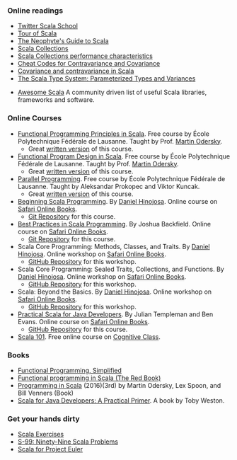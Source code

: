### Online readings
* [Twitter Scala School](https://twitter.github.io/scala_school)
* [Tour of Scala](https://docs.scala-lang.org/tour/tour-of-scala.html)
* [The Neophyte's Guide to Scala](https://danielwestheide.com/scala/neophytes.html)
* [Scala Collections](https://docs.scala-lang.org/overviews/collections/introduction.html)
* [Scala Collections performance characteristics](https://docs.scala-lang.org/overviews/collections/performance-characteristics.html)
* [Cheat Codes for Contravariance and Covariance](http://blog.originate.com/blog/2016/08/10/cheat-codes-for-contravariance-and-covariance)
* [Covariance and contravariance in Scala](http://blog.kamkor.me/Covariance-And-Contravariance-In-Scala)
* [The Scala Type System: Parameterized Types and Variances](https://blog.codecentric.de/en/2015/03/scala-type-system-parameterized-types-variances-part-1)
- [Awesome Scala](https://github.com/lauris/awesome-scala) A community driven list of useful Scala libraries, frameworks and software.

### Online Courses

* [Functional Programming Principles in Scala](https://www.coursera.org/learn/progfun1/). Free course by École Polytechnique Fédérale de Lausanne. Taught by Prof. [Martin Odersky](https://github.com/odersky).
    * Great [written version](https://github.com/rohgar/scala-principles-1/wiki) of this course.
* [Functional Program Design in Scala](https://www.coursera.org/learn/progfun2/). Free course by École Polytechnique Fédérale de Lausanne. Taught by Prof. [Martin Odersky](https://github.com/odersky).
    * Great [written version](https://github.com/rohgar/scala-design-2/wiki) of this course.
* [Parallel Programming](https://www.coursera.org/learn/parprog1/). Free course by École Polytechnique Fédérale de Lausanne. Taught by Aleksandar Prokopec and Viktor Kuncak.
    * Great [written version](https://github.com/rohgar/scala-parallel-programming-3/wiki) of this course.
* [Beginning Scala Programming](https://www.safaribooksonline.com/library/view/beginning-scala-programming/9781771374811/). By [Daniel Hinojosa](https://github.com/dhinojosa). Online course on [Safari Online Books](https://www.safaribooksonline.com/home/).
    * [Git Repository](https://resources.oreilly.com/examples/0636920043386.git) for this course.
* [Best Practices in Scala Programming](https://www.safaribooksonline.com/library/view/best-practices-in/9781491959275/). By Joshua Backfield. Online course on [Safari Online Books](https://www.safaribooksonline.com/home/).
    * [Git Repository](https://resources.oreilly.com/examples/0636920051336.git) for this course.
* Scala Core Programming: Methods, Classes, and Traits. By [Daniel Hinojosa](https://github.com/dhinojosa). Online workshop on [Safari Online Books](https://www.safaribooksonline.com/home/).
    * [GitHub Repository](https://github.com/dhinojosa/scala_programming_fundamentals_1) for this workshop.
* Scala Core Programming: Sealed Traits, Collections, and Functions. By [Daniel Hinojosa](https://github.com/dhinojosa). Online workshop on [Safari Online Books](https://www.safaribooksonline.com/home/).
    * [GitHub Repository](https://github.com/dhinojosa/scala_programming_fundamentals_2) for this workshop.
* Scala: Beyond the Basics. By [Daniel Hinojosa](https://github.com/dhinojosa). Online workshop on [Safari Online Books](https://www.safaribooksonline.com/home/).
    * [GitHub Repository](https://github.com/dhinojosa/scala_beyond_basics) for this workshop.
* [Practical Scala for Java Developers](https://www.safaribooksonline.com/library/view/practical-scala-for/9781491969472/). By Julian Templeman and Ben Evans. Online course on [Safari Online Books](https://www.safaribooksonline.com/home/).
    * [GitHub Repository](https://github.com/julian-t/EssentialScala) for this course.
* [Scala 101](https://cognitiveclass.ai/learn/scala/#course2000). Free online course on [Cognitive Class](https://cognitiveclass.ai/).


### Books
* [Functional Programming, Simplified](https://alvinalexander.com/scala/functional-programming-simplified-book)
* [Functional programming in Scala (The Red Book)](https://www.manning.com/books/functional-programming-in-scala)
* [Programming in Scala](https://amzn.to/2OAAgc3) (2016)(3rd) by Martin Odersky, Lex Spoon, and Bill Venners (Book)
* [Scala for Java Developers: A Practical Primer](https://www.apress.com/us/book/9781484231074). A book by Toby Weston.

### Get your hands dirty
* [Scala Exercises](https://www.scala-exercises.org)
* [S-99: Ninety-Nine Scala Problems](http://aperiodic.net/phil/scala/s-99)
* [Scala for Project Euler](https://pavelfatin.com/scala-for-project-euler)



